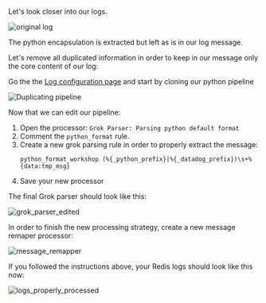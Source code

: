 Let's look closer into our logs.

![original log](https://raw.githubusercontent.com/l0k0ms/workshops/master/log-workshop/assets/images/original_log.png)

The python encapsulation is extracted but left as is in our log message.

Let's remove all duplicated information in order to keep in our message only the core content of our log:

Go the the [Log configuration page](https://app.datadoghq.com/logs/pipelines) and start by cloning our python pipeline

![Duplicating pipeline](https://raw.githubusercontent.com/l0k0ms/workshops/master/log-workshop/assets/images/duplicating_pipeline.png)

Now that we can edit our pipeline:

1. Open the processor: `Grok Parser: Parsing python default format`
2. Comment the `python_format` rule.
3. Create a new grok parsing rule in order to properly extract the message:
    ```
    python_format_workshop (%{_python_prefix}|%{_datadog_prefix})\s+%{data:tmp_msg}
    ```
4. Save your new processor

The final Grok parser should look like this:

![grok_parser_edited](https://raw.githubusercontent.com/l0k0ms/workshops/master/log-workshop/assets/images/grok_parser_edited.png)

In order to finish the new processing strategy, create a new message remaper processor:

![message_remapper](https://raw.githubusercontent.com/l0k0ms/workshops/master/log-workshop/assets/images/message_remapper.png)

If you followed the instructions above, your Redis logs should look like this now:

![logs_properly_processed](https://raw.githubusercontent.com/l0k0ms/workshops/master/log-workshop/assets/images/logs_properly_processed.png)
